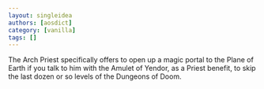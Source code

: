 ```yaml
---
layout: singleidea
authors: [aosdict]
category: [vanilla]
tags: []
---
```

The Arch Priest specifically offers to open up a magic portal to the Plane of Earth if you talk to him with the Amulet of Yendor, as a Priest benefit, to skip the last dozen or so levels of the Dungeons of Doom.
